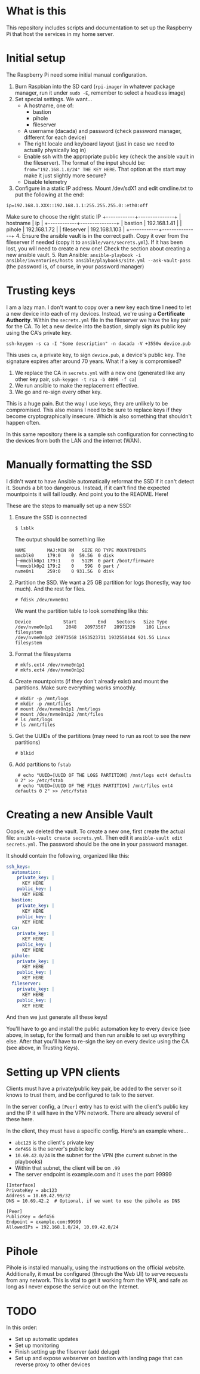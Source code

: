 # What is this

This repository includes scripts and documentation to set up the Raspberry Pi that host the services in my home server.

# Initial setup

The Raspberry Pi need some initial manual configuration.

1. Burn Raspbian into the SD card (`rpi-imager` in whatever package manager, run it under `sudo -E`, remember to select a headless image)
2. Set special settings. We want...
   - A hostname, one of:
     - bastion
     - pihole
     - fileserver
   - A username (dacada) and password (check password manager, different for each device)
   - The right locale and keyboard layout (just in case we need to actually physically log in)
   - Enable ssh with the appropriate public key (check the ansible vault in the fileserver). The format of the input
     should be: `from="192.168.1.0/24" THE KEY HERE`. That option at the start may make it just slightly more secure?
   - Disable telemetry
3. Configure in a static IP address. Mount /dev/sdX1 and edit cmdline.txt to put the following at the end:
```
ip=192.168.1.XXX::192.168.1.1:255.255.255.0::eth0:off
```
   Make sure to choose the right static IP
+------------+---------------+
| hostname   | ip            |
+------------+---------------+
| bastion    | 192.168.1.41  |
| pihole     | 192.168.1.72  |
| fileserver | 192.168.1.103 |
+------------+---------------+
4. Ensure the ansible vault is in the correct path. Copy it over from the fileserver if needed (copy it to `ansible/vars/secrets.yml`). If it has been lost, you will need to create a new one! Check the section about creating a new ansible vault.
5. Run Ansible: `ansible-playbook -i ansible/inventories/hosts ansible/playbooks/site.yml --ask-vault-pass` (the password is, of course, in your password manager)

# Trusting keys

I am a lazy man. I don't want to copy over a new key each time I need to let a new device into each of my devices. Instead, we're using a **Certificate Authority**. Within the `secrets.yml` file in the fileserver we have the key pair for the CA. To let a new device into the bastion, simply sign its public key using the CA's private key.

```
ssh-keygen -s ca -I "Some description" -n dacada -V +3550w device.pub
```

This uses `ca`, a private key, to sign `device.pub`, a device's public key. The signature expires after around 70 years. What if a key is compromised?

1. We replace the CA in `secrets.yml` with a new one (generated like any other key pair, `ssh-keygen -t rsa -b 4096 -f ca`)
2. We run ansible to make the replacement effective.
3. We go and re-sign every other key.

This is a huge pain. But the way I use keys, they are unlikely to be compromised. This also means I need to be sure to replace keys if they become cryptographically insecure. Which is also something that shouldn't happen often.

In this same repository there is a sample ssh configuration for connecting to the devices from both the LAN and the internet (WAN).

# Manually formatting the SSD

I didn't want to have Ansible automatically reformat the SSD if it can't detect it. Sounds a bit too dangerous. Instead, if it can't find the expected mountpoints it will fail loudly. And point you to the README. Here!

These are the steps to manually set up a new SSD:

1. Ensure the SSD is connected
   ```
   $ lsblk
   ```
   The output should be something like
   ```
   NAME        MAJ:MIN RM   SIZE RO TYPE MOUNTPOINTS
   mmcblk0     179:0    0  59.5G  0 disk
   ├─mmcblk0p1 179:1    0   512M  0 part /boot/firmware
   └─mmcblk0p2 179:2    0    59G  0 part /
   nvme0n1     259:0    0 931.5G  0 disk
   ```
2. Partition the SSD. We want a 25 GB partition for logs (honestly, way too much). And the rest for files.
   ```
   # fdisk /dev/nvme0n1
   ```
   We want the partition table to look something like this:
   ```
   Device            Start        End    Sectors   Size Type
   /dev/nvme0n1p1     2048   20973567   20971520    10G Linux filesystem
   /dev/nvme0n1p2 20973568 1953523711 1932550144 921.5G Linux filesystem
   ```
3. Format the filesystems
   ```
   # mkfs.ext4 /dev/nvme0n1p1
   # mkfs.ext4 /dev/nvme0n1p2
   ```
4. Create mountpoints (if they don't already exist) and mount the partitions. Make sure everything works smoothly.
   ```
   # mkdir -p /mnt/logs
   # mkdir -p /mnt/files
   # mount /dev/nvme0n1p1 /mnt/logs
   # mount /dev/nvme0n1p2 /mnt/files
   # ls /mnt/logs
   # ls /mnt/files
   ```
5. Get the UUIDs of the partitions (may need to run as root to see the new partitions)
   ```
   # blkid
   ```
6. Add partitions to `fstab`
   ```
    # echo "UUID=[UUID OF THE LOGS PARTITION] /mnt/logs ext4 defaults 0 2" >> /etc/fstab
    # echo "UUID=[UUID OF THE FILES PARTITION] /mnt/files ext4 defaults 0 2" >> /etc/fstab
   ```

# Creating a new Ansible Vault

Oopsie, we deleted the vault. To create a new one, first create the actual file: `ansible-vault create secrets.yml`. Then edit it `ansible-vault edit secrets.yml`. The password should be the one in your password manager.

It should contain the following, organized like this:

```yaml
ssh_keys:
  automation:
    private_key: |
      KEY HERE
    public_key: |
      KEY HERE
  bastion:
    private_key: |
      KEY HERE
    public_key: |
      KEY HERE
  ca:
    private_key: |
      KEY HERE
    public_key: |
      KEY HERE
  pihole:
    private_key: |
      KEY HERE
    public_key: |
      KEY HERE
  fileserver:
    private_key: |
      KEY HERE
    public_key: |
      KEY HERE
```

And then we just generate all these keys!

You'll have to go and install the public automation key to every device (see above, in setup, for the format) and then run ansible to set up everything else. After that you'll have to re-sign the key on every device using the CA (see above, in Trusting Keys).

# Setting up VPN clients

Clients must have a private/public key pair, be added to the server so it knows to trust them, and be configured to talk to the server.

In the server config, a `[Peer]` entry has to exist with the client's public key and the IP it will have in the VPN network. There are already several of these here.

In the client, they must have a specific config. Here's an example where...

- `abc123` is the client's private key
- `def456` is the server's public key
- `10.69.42.0/24` is the subnet for the VPN (the current subnet in the playbooks)
- Within that subnet, the client will be on `.99`
- The server endpoint is example.com and it uses the port 99999

```
[Interface]
PrivateKey = abc123
Address = 10.69.42.99/32
DNS = 10.69.42.2  # Optional, if we want to use the pihole as DNS

[Peer]
PublicKey = def456
Endpoint = example.com:99999
AllowedIPs = 192.168.1.0/24, 10.69.42.0/24
```

# Pihole

Pihole is installed manually, using the instructions on the official website. Additionally, it must be configured (through the Web UI) to serve requests from any network. This is vital to get it working from the VPN, and safe as long as I never expose the service out on the Internet.

# TODO

In this order:

- Set up automatic updates
- Set up monitoring
- Finish setting up the filserver (add deluge)
- Set up and expose webserver on bastion with landing page that can reverse proxy to other devices
